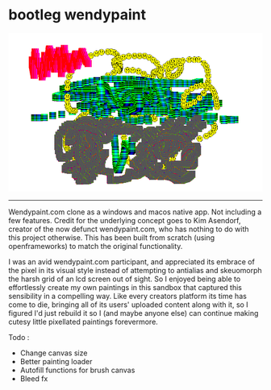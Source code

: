 # bootleg wendypaint

![title img](https://github.com/mccap079/wpainter/blob/master/bin/data/paintings/title.png?raw=true)

---

Wendypaint.com clone as a windows and macos native app. Not including a few features. Credit for the underlying concept goes to Kim Asendorf, creator of the now defunct wendypaint.com, who has nothing to do with this project otherwise. This has been built from scratch (using openframeworks) to match the original functionality.

I was an avid wendypaint.com participant, and appreciated its embrace of the pixel in its visual style instead of attempting to antialias and skeuomorph the harsh grid of an lcd screen out of sight. So I enjoyed being able to effortlessly create my own paintings in this sandbox that captured this sensibility in a compelling way. Like every creators platform its time has come to die, bringing all of its users' uploaded content along with it, so I figured I'd just rebuild it so I (and maybe anyone else) can continue making cutesy little pixellated paintings forevermore.

Todo
:
 - Change canvas size
 - Better painting loader
 - Autofill functions for brush canvas
 - Bleed fx
